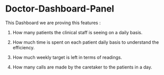 # Doctor-Dashboard-Panel
This Dashboard we are proving this features : 

1. How many patients the clinical staff is seeing on a daily basis. 

2. How much time is spent on each patient daily basis to understand the efficiency.  

3. How much weekly target is left in terms of readings. 

4. How many calls are made by the caretaker to the patients in a day.
